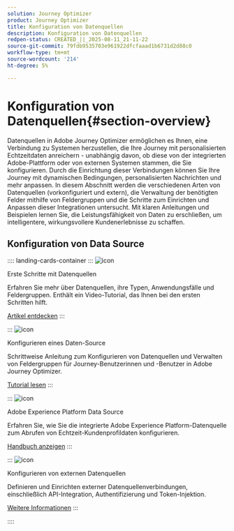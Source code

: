 ```yaml
---
solution: Journey Optimizer
product: Journey Optimizer
title: Konfiguration von Datenquellen
description: Konfiguration von Datenquellen
redpen-status: CREATED_||_2025-08-11_21-11-22
source-git-commit: 79fdb9535703e961922dfcfaaad1b6731d2d88c0
workflow-type: tm+mt
source-wordcount: '214'
ht-degree: 5%

---
```



# Konfiguration von Datenquellen{#section-overview}

Datenquellen in Adobe Journey Optimizer ermöglichen es Ihnen, eine Verbindung zu Systemen herzustellen, die Ihre Journey mit personalisierten Echtzeitdaten anreichern - unabhängig davon, ob diese von der integrierten Adobe-Plattform oder von externen Systemen stammen, die Sie konfigurieren. Durch die Einrichtung dieser Verbindungen können Sie Ihre Journey mit dynamischen Bedingungen, personalisierten Nachrichten und mehr anpassen. In diesem Abschnitt werden die verschiedenen Arten von Datenquellen (vorkonfiguriert und extern), die Verwaltung der benötigten Felder mithilfe von Feldergruppen und die Schritte zum Einrichten und Anpassen dieser Integrationen untersucht. Mit klaren Anleitungen und Beispielen lernen Sie, die Leistungsfähigkeit von Daten zu erschließen, um intelligentere, wirkungsvollere Kundenerlebnisse zu schaffen.

## Konfiguration von Data Source

:::: landing-cards-container
:::
![icon](https://cdn.experienceleague.adobe.com/icons/circle-play.svg)

Erste Schritte mit Datenquellen

Erfahren Sie mehr über Datenquellen, ihre Typen, Anwendungsfälle und Feldergruppen. Enthält ein Video-Tutorial, das Ihnen bei den ersten Schritten hilft.

[Artikel entdecken](../using/datasource/about-data-sources.md)
:::

:::
![icon](https://cdn.experienceleague.adobe.com/icons/gear.svg)

Konfigurieren eines Daten-Source

Schrittweise Anleitung zum Konfigurieren von Datenquellen und Verwalten von Feldergruppen für Journey-Benutzerinnen und -Benutzer in Adobe Journey Optimizer.

[Tutorial lesen](../using/datasource/configure-data-sources.md)
:::

:::
![icon](https://cdn.experienceleague.adobe.com/icons/puzzle-piece.svg)

Adobe Experience Platform Data Source

Erfahren Sie, wie Sie die integrierte Adobe Experience Platform-Datenquelle zum Abrufen von Echtzeit-Kundenprofildaten konfigurieren.

[Handbuch anzeigen](../using/datasource/adobe-experience-platform-data-source.md)
:::

:::
![icon](https://cdn.experienceleague.adobe.com/icons/code-branch.svg)

Konfigurieren von externen Datenquellen

Definieren und Einrichten externer Datenquellenverbindungen, einschließlich API-Integration, Authentifizierung und Token-Injektion.

[Weitere Informationen](../using/datasource/external-data-sources.md)
:::

::::
